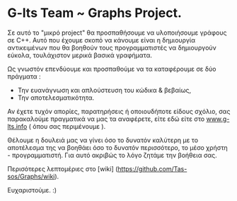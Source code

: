 # G-lts Team  ~ Graphs Project.
Σε αυτό το "μικρό project" θα προσπαθήσουμε να υλοποιήσουμε γράφους σε C++. 
Αυτό που έχουμε σκοπό να κάνουμε είναι η δημιουργία αντικειμένων που θα βοηθούν τους προγραμματιστές να δημιουργούν εύκολα, τουλάχιστον μερικά βασικά γραφήματα.

Ως γνωστόν επενδύουμε και προσπαθούμε να τα καταφέρουμε σε δύο πράγματα : 
- Την ευανάγνωση και απλούστευση του κώδικα & βεβαίως,
- Την αποτελεσματικότητα.

Αν έχετε τυχόν απορίες, παρατηρήσεις ή οποιουδήποτε είδους σχόλιο, σας παρακαλούμε πραγματικά να μας τα αναφέρετε, είτε εδώ είτε στο www.g-lts.info ( όπου σας περιμένουμε ). 

Θέλουμε η δουλειά μας να γίνει όσο το δυνατόν καλύτερη με το αποτέλεσμα της να βοηθάει όσο το δυνατόν περισσότερο, το μέσο χρήστη - προγραμματιστή. Για αυτό ακριβώς το λόγο ζητάμε την βοήθεια σας.

Περισότερες λεπτομέριες στο [wiki] (https://github.com/Tas-sos/Graphs/wiki).

Ευχαριστούμε. :)
